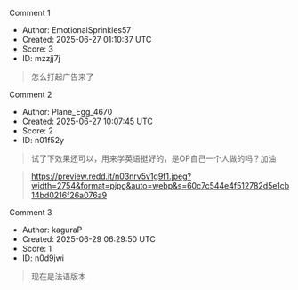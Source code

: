 Comment 1

- Author: EmotionalSprinkles57
- Created: 2025-06-27 01:10:37 UTC
- Score: 3
- ID: mzzjj7j

> 怎么打起广告来了

Comment 2

- Author: Plane_Egg_4670
- Created: 2025-06-27 10:07:45 UTC
- Score: 2
- ID: n01f52y

> 试了下效果还可以，用来学英语挺好的，是OP自己一个人做的吗？加油

> https://preview.redd.it/n03nrv5v1g9f1.jpeg?width=2754&format=pjpg&auto=webp&s=60c7c544e4f512782d5e1cb14bd0216f26a076a9

Comment 3

- Author: kaguraP
- Created: 2025-06-29 06:29:50 UTC
- Score: 1
- ID: n0d9jwi

> 现在是法语版本
